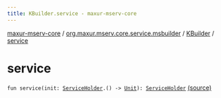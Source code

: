 ```yaml
---
title: KBuilder.service - maxur-mserv-core
---
```


[maxur-mserv-core](../../index.html) / [org.maxur.mserv.core.service.msbuilder](../index.html) / [KBuilder](index.html) / [service](.)

# service

`fun service(init: `[`ServiceHolder`](../-service-holder/index.html)`.() -> `[`Unit`](https://kotlinlang.org/api/latest/jvm/stdlib/kotlin/-unit/index.html)`): `[`ServiceHolder`](../-service-holder/index.html) [(source)](https://github.com/myunusov/maxur-mserv/tree/master/maxur-mserv-core/src/main/kotlin/org/maxur/mserv/core/service/msbuilder/Kotlin.kt#L37)